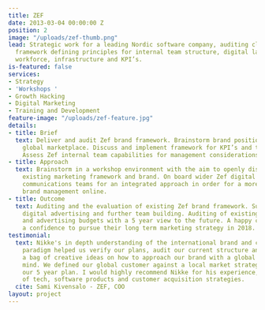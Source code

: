 ```yaml
---
title: ZEF
date: 2013-03-04 00:00:00 Z
position: 2
image: "/uploads/zef-thumb.png"
lead: Strategic work for a leading Nordic software company, auditing client  brand
  framework defining principles for internal team structure, digital law and marketing
  workforce, infrastructure and KPI’s.
is-featured: false
services:
- Strategy
- 'Workshops '
- Growth Hacking
- Digital Marketing
- Training and Development
feature-image: "/uploads/zef-feature.jpg"
details:
- title: Brief
  text: Deliver and audit Zef brand framework. Brainstorm brand positioning in the
    global marketplace. Discuss and implement framework for KPI’s and team development.
    Assess Zef internal team capabilities for management considerations.
- title: Approach
  text: Brainstorm in a workshop environment with the aim to openly discuss and audit
    existing marketing framework and brand. On board wider Zef digital marketing and
    communications teams for an integrated approach in order for a more effective
    brand management online.
- title: Outcome
  text: Auditing and the evaluation of existing Zef brand framework. Suggestions for
    digital advertising and further team building. Auditing of existing digital marketing
    and advertising budgets with a 5 year view to the future. A happy client with
    a confidence to pursue their long term marketing strategy in 2018.
testimonial:
  text: Nikke's in depth understanding of the international brand and content marketing
    paradigm helped us verify our plans, audit our current structure and come up with
    a bag of creative ideas on how to approach our brand with a global audience in
    mind. We defined our global customer against a local market strategies against
    our 5 year plan. I would highly recommend Nikke for his experience, in depth understanding
    of tech, software products and customer acquisition strategies.
  cite: Sami Kivensalo - ZEF, COO
layout: project
---
```


